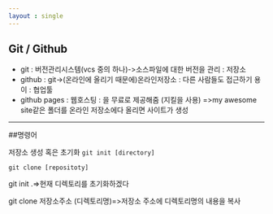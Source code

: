 ```yaml
---
layout : single
---
```

## Git / Github

* git : 버전관리시스템(vcs 중의 하나)->소스파일에 대한 버전을 관리 : 저장소
* github : git->(온라인에 올리기 때문에)온라인저장소 : 다른 사람들도 접근하기 용이 : 협업툴
* github pages : 웹호스팅 : 을 무료로 제공해줌 (지킬을 사용) =>my awesome site같은 폴더를 온라인 저장소에다 올리면 사이트가 생성

---
##명령어

저장소 생성 혹은 초기화
`git init [directory]`

`git clone [repositoty]`


git init .=>현재 디렉토리를 초기화하겠다

git clone 저장소주소 (디렉토리명)=>저장소 주소에 디렉토리명의 내용을 복사